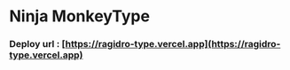 # Ninja MonkeyType

### Deploy url : [https://ragidro-type.vercel.app](https://ragidro-type.vercel.app)
